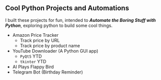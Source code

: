 ## Cool Python Projects and Automations
I built these projects for fun, intended to ***Automate the Boring Stuff with Python***, exploring python to build some cool things.

- Amazon Price Tracker
  - Track price by URL
  - Track price by product name
- YouTube Downloader (A Python GUI app)
  - `PyQt5` YTD
  - `tkinter` YTD
- AI Plays Flappy Bird
- Telegram Bot (Birthday Reminder)
